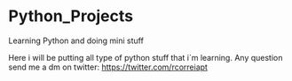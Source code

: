 # Python_Projects
Learning Python and doing mini stuff

Here i will be putting all type of python stuff that i´m learning.
Any question send me a dm on twitter:
https://twitter.com/rcorreiapt
